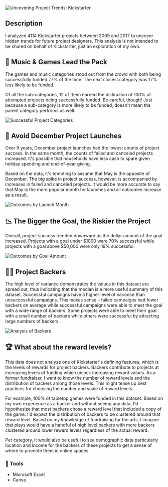 ![Uncovering Project Trends: Kickstarter](https://github.com/ruthhinkle/kickstarter-analysis/blob/main/Images/header-image.png)

## Description

I analyzed 4114 Kickstarter projects between 2009 and 2017 to uncover hidden trends for future project designers. This analysis is not intended to be shared on behalf of Kickstarter, just an exploration of my own. 

## 🎼 Music & Games Lead the Pack
The games and music categories stood out from the crowd with both being successfully funded 77% of the time. The next closest category was 17% less likely to be funded. 

Of all the sub-categories, 12 of them earned the distinction of 100% of attempted projects being successfully funded. Be careful, though! Just because a sub-category is more likely to be funded, doesn't mean the parent category performs as well. 

![Successful Project Categories](https://github.com/ruthhinkle/kickstarter-analysis/blob/main/Images/subcats-vs-parents-edit.png)


## 🎄 Avoid December Project Launches
Over 9 years, December project launches had the lowest counts of project success. In the same month, the counts of failed and canceled projects increased. It's possible that households have less cash to spare given holiday spending and end-of-year giving.

Based on the data, it's tempting to assume that May is the opposite of December. The big spike in project success, however, is accompanied by increases in failed and canceled projects. It would be more accurate to say that May is the more popular month for launches and all outcomes increase as a result.  

![Outcomes by Launch Month](https://github.com/ruthhinkle/kickstarter-analysis/blob/main/Images/success-by-month.png)

## 📉 The Bigger the Goal, the Riskier the Project
Overall, project success trended downward as the dollar amount of the goal increased. Projects with a goal under $1000 were 70% successful while projects with a goal above $50,000 were only 19% successful. 

![Outcomes by Goal Amount](https://github.com/ruthhinkle/kickstarter-analysis/blob/main/Images/outcome-by-amount.png)

## 🤝🏼 Project Backers
The high level of variance demonstrates the values in this dataset are spread out, thus indicating that the median is a more useful summary of this dataset. Successful campaigns have a higher level of variance than unsuccessful campaigns. This makes sense – failed campaigns had fewer backers on average while successful campaigns were able to meet the goal with a wide range of backers. Some projects were able to meet their goal with a small number of backers while others were successful by attracting large numbers of backers. 

![Analysis of Backers](https://github.com/ruthhinkle/kickstarter-analysis/blob/main/Images/backer-analysis.png)

## 🏆 What about the reward levels?
This data does not analyze one of Kickstarter's defining features, which is the levels of rewards for project backers. Backers contribute to projects at increasing levels of funding which unlock increasing reward values. As a former fundraiser, I want to know the number of reward levels and the distribution of backers among those levels. This might tease up best practices for choosing the number and scale of reward levels. 

For example, 100% of tabletop games were funded in this dataset. Based on my own experience as a backer and without seeing any data, I'd hypothesize that most backers chose a reward level that included a copy of the game. I'd expect the distribution of backers to be clustered around that reward level. Based on my knowledge of fundraising for the arts, I imagine that plays would have a handful of high level backers with more backers clustered around lower reward levels regardless of the actual reward.

Per category, it would also be useful to see demographic data particularly location and income for the backers of these projects to get a sense of where to promote them in online spaces. 



### 🔧 Tools
* Microsoft Excel
* Canva
